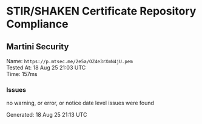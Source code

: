 # STIR/SHAKEN Certificate Repository Compliance

## Martini Security

Name: `https://p.mtsec.me/2e5a/OZ4e3rXmN4jU.pem`\
Tested At: 18 Aug 25 21:03 UTC\
Time: 157ms

### Issues

no warning, or error, or notice date level issues were found

Generated: 18 Aug 25 21:13 UTC